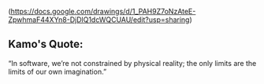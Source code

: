 
(https://docs.google.com/drawings/d/1_PAH9Z7oNzAteE-ZpwhmaF44XYn8-DjDlQ1dcWQCUAU/edit?usp=sharing)

## Kamo's Quote:  
“In software, we’re not constrained by physical reality; 
the only limits are the limits of our own imagination.”



